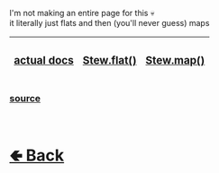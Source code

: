 I'm not making an entire page for this 💀 <br>
it literally just flats and then (you'll never guess) maps

| <h3>[actual docs](https://developer.mozilla.org/en-US/docs/Web/JavaScript/Reference/Global_Objects/Array/flatMap)</h3> | <h3>[Stew.flat()](https://github.com/shysolocup/stews/wiki/Stew.flat())</h3> | <h3>[Stew.map()](https://github.com/shysolocup/stews/wiki/Stew.map())</h3> |
| - | - | - |

### [source](https://github.com/shysolocup/stews/blob/main/src/Stew/functions/flatMap.js)

<br> <h1> [🢀 Back](https://github.com/shysolocup/stews/wiki/Stew-methods) </h1>